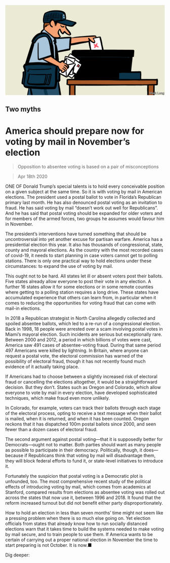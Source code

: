![](./images/20200418_LDD002_0.jpg)

## Two myths

# America should prepare now for voting by mail in November’s election

> Opposition to absentee voting is based on a pair of misconceptions

> Apr 18th 2020

ONE OF Donald Trump’s special talents is to hold every conceivable position on a given subject at the same time. So it is with voting by mail in American elections. The president used a postal ballot to vote in Florida’s Republican primary last month. He has also denounced postal voting as an invitation to fraud. He has said voting by mail “doesn’t work out well for Republicans”. And he has said that postal voting should be expanded for older voters and for members of the armed forces, two groups he assumes would favour him in November.

The president’s interventions have turned something that should be uncontroversial into yet another excuse for partisan warfare. America has a presidential election this year. It also has thousands of congressional, state, county and mayoral elections. As the country with the most recorded cases of covid-19, it needs to start planning in case voters cannot get to polling stations. There is only one practical way to hold elections under these circumstances: to expand the use of voting by mail.

This ought not to be hard. All states let ill or absent voters post their ballots. Five states already allow everyone to post their vote in any election. A further 16 states allow it for some elections or in some remote counties where getting to a polling station requires a long drive. These states have accumulated experience that others can learn from, in particular when it comes to reducing the opportunities for voting fraud that can come with mail-in elections.

In 2018 a Republican strategist in North Carolina allegedly collected and spoiled absentee ballots, which led to a re-run of a congressional election. Back in 1998, 18 people were arrested over a scam involving postal votes in Miami’s mayoral election. Such incidents are serious but exceptionally rare. Between 2000 and 2012, a period in which billions of votes were cast, America saw 491 cases of absentee-voting fraud. During that same period 497 Americans were killed by lightning. In Britain, where anyone can request a postal vote, the electoral commission has warned of the possibility of electoral fraud, though it has not recently found much evidence of it actually taking place.

If Americans had to choose between a slightly increased risk of electoral fraud or cancelling the elections altogether, it would be a straightforward decision. But they don’t. States such as Oregon and Colorado, which allow everyone to vote by mail in every election, have developed sophisticated techniques, which make fraud even more unlikely.

In Colorado, for example, voters can track their ballots through each stage of the electoral process, opting to receive a text message when their ballot is mailed, when it is returned, and when it has been counted. Oregon reckons that it has dispatched 100m postal ballots since 2000, and seen fewer than a dozen cases of electoral fraud.

The second argument against postal voting—that it is supposedly better for Democrats—ought not to matter. Both parties should want as many people as possible to participate in their democracy. Politically, though, it does—because if Republicans think that voting by mail will disadvantage them, they will block federal efforts to fund it, or state-level initiatives to introduce it.

Fortunately the suspicion that postal voting is a Democratic plot is unfounded, too. The most comprehensive recent study of the political effects of introducing voting by mail, which comes from academics at Stanford, compared results from elections as absentee voting was rolled out across the states that now use it, between 1996 and 2018. It found that the reform increased turnout but did not benefit either party disproportionately.

How to hold an election in less than seven months’ time might not seem like a pressing problem when there is so much else going on. Yet election officials from states that already know how to run socially distanced elections warn that it takes time to build the systems needed to make voting by mail secure, and to train people to use them. If America wants to be certain of carrying out a proper national election in November the time to start preparing is not October. It is now.■ 

Dig deeper: